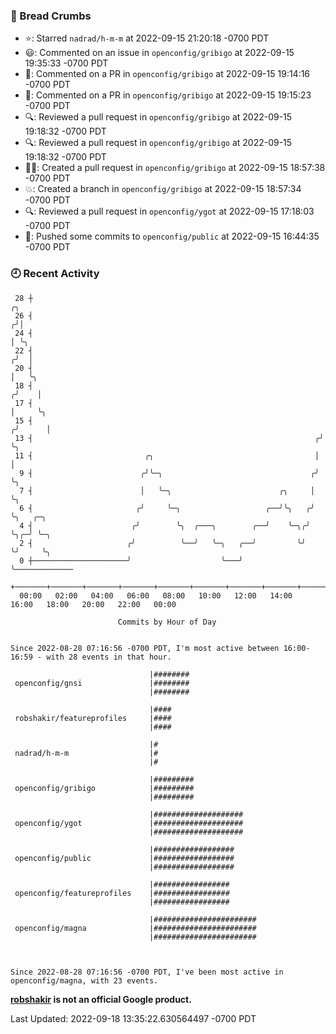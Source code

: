 ### 🍞 Bread Crumbs

 * ⭐️: Starred `nadrad/h-m-m` at 2022-09-15 21:20:18 -0700 PDT
 * 😃: Commented on an issue in `openconfig/gribigo` at 2022-09-15 19:35:33 -0700 PDT
 * 💬: Commented on a PR in  `openconfig/gribigo` at 2022-09-15 19:14:16 -0700 PDT
 * 💬: Commented on a PR in  `openconfig/gribigo` at 2022-09-15 19:15:23 -0700 PDT
 * 🔍: Reviewed a pull request in  `openconfig/gribigo` at 2022-09-15 19:18:32 -0700 PDT
 * 🔍: Reviewed a pull request in  `openconfig/gribigo` at 2022-09-15 19:18:32 -0700 PDT
 * ✍🏼: Created a pull request in `openconfig/gribigo` at 2022-09-15 18:57:38 -0700 PDT
 * 💥: Created a branch in `openconfig/gribigo` at 2022-09-15 18:57:34 -0700 PDT
 * 🔍: Reviewed a pull request in  `openconfig/ygot` at 2022-09-15 17:18:03 -0700 PDT
 * 🚢: Pushed some commits to `openconfig/public` at 2022-09-15 16:44:35 -0700 PDT

### 🕘 Recent Activity
```
 28 ┼                                                                    ╭╮
 26 ┤                                                                   ╭╯│
 24 ┤                                                                   │ ╰╮
 22 ┤                                                                  ╭╯  │
 20 ┤                                                                  │   ╰╮
 18 ┤                                                                 ╭╯    │
 17 ┤                                                                 │     ╰╮
 15 ┤                                                                ╭╯      │
 13 ┤                                                               ╭╯       ╰╮
 11 ┤                         ╭╮                                    │         │
  9 ┤                        ╭╯╰─╮                                 ╭╯         ╰╮
  7 ┤                        │   ╰─╮                        ╭╮     │           ╰╮
  6 ┤                       ╭╯     ╰─╮                   ╭──╯╰╮   ╭╯            ╰╮   ╭─╮
  4 ┤                      ╭╯        ╰╮  ╭───╮        ╭──╯    ╰─╮╭╯              ╰╮╭─╯ ╰─╮
  2 ┤                     ╭╯          ╰──╯   ╰─╮   ╭──╯         ╰╯                ╰╯     ╰╮
  0 ┼─────────────────────╯                    ╰───╯                                      ╰─────────────
    +───────+───────+───────+───────+───────+───────+───────+───────+───────+───────+───────+───────+────
  00:00   02:00   04:00   06:00   08:00   10:00   12:00   14:00   16:00   18:00   20:00   22:00   00:00   

						Commits by Hour of Day


Since 2022-08-28 07:16:56 -0700 PDT, I'm most active between 16:00-16:59 - with 28 events in that hour.

```



```
                               |########
 openconfig/gnsi               |########
                               |########

                               |####
 robshakir/featureprofiles     |####
                               |####

                               |#
 nadrad/h-m-m                  |#
                               |#

                               |#########
 openconfig/gribigo            |#########
                               |#########

                               |####################
 openconfig/ygot               |####################
                               |####################

                               |##################
 openconfig/public             |##################
                               |##################

                               |#################
 openconfig/featureprofiles    |#################
                               |#################

                               |#######################
 openconfig/magna              |#######################
                               |#######################



Since 2022-08-28 07:16:56 -0700 PDT, I've been most active in openconfig/magna, with 23 events.

```
**[robshakir](mailto:robjs@google.com) is not an official Google product.**  


Last Updated: 2022-09-18 13:35:22.630564497 -0700 PDT
